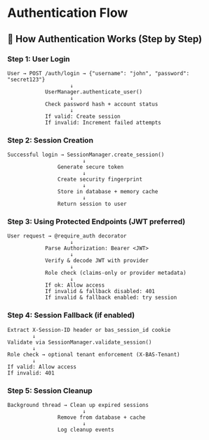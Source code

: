 # Authentication Flow

## 🔄 How Authentication Works (Step by Step)

### Step 1: User Login
```
User → POST /auth/login → {"username": "john", "password": "secret123"}
                    ↓
            UserManager.authenticate_user()
                    ↓
            Check password hash + account status
                    ↓
            If valid: Create session
            If invalid: Increment failed attempts
```

### Step 2: Session Creation
```
Successful login → SessionManager.create_session()
                        ↓
                Generate secure token
                        ↓
                Create security fingerprint
                        ↓
                Store in database + memory cache
                        ↓
                Return session to user
```

### Step 3: Using Protected Endpoints (JWT preferred)
```
User request → @require_auth decorator
                    ↓
            Parse Authorization: Bearer <JWT>
                    ↓
            Verify & decode JWT with provider
                    ↓
            Role check (claims-only or provider metadata)
                    ↓
            If ok: Allow access
            If invalid & fallback disabled: 401
            If invalid & fallback enabled: try session
```

### Step 4: Session Fallback (if enabled)
```
Extract X-Session-ID header or bas_session_id cookie
        ↓
Validate via SessionManager.validate_session()
        ↓
Role check → optional tenant enforcement (X-BAS-Tenant)
        ↓
If valid: Allow access
If invalid: 401
```

### Step 5: Session Cleanup
```
Background thread → Clean up expired sessions
                        ↓
                Remove from database + cache
                        ↓
                Log cleanup events
```

